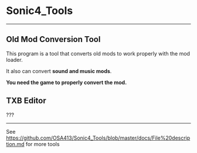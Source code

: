# Sonic4_Tools
------------

## Old Mod Conversion Tool

This program is a tool that converts old mods to work properly with the mod loader.

It also can convert **sound and music mods**.

**You need the game to properly convert the mod.**

## TXB Editor

???

------------

See https://github.com/OSA413/Sonic4_Tools/blob/master/docs/File%20description.md for more tools
